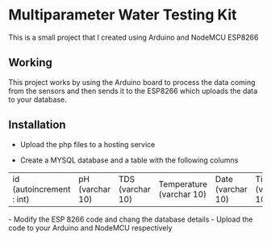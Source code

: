 # Multiparameter Water Testing Kit

This is a small project that I created using Arduino and NodeMCU ESP8266

## Working

This project works by using the Arduino board to process the data coming from the sensors and then sends it to the ESP8266 which uploads the data to your database.

## Installation

- Upload the php files to a hosting service

- Create a MYSQL database and a table with the following columns

<table>
<tr>
<td>id (autoincrement : int)</td>
<td>pH (varchar 10)</td>
<td>TDS (varchar 10)</td>
<td>Temperature (varchar 10)</td>
<td>Date (varchar 10)</td>
<td>Time (varchar 10)</td>
</tr>
</table>
- Modify the ESP 8266 code and chang the database details
- Upload the code to your Arduino and NodeMCU respectively
